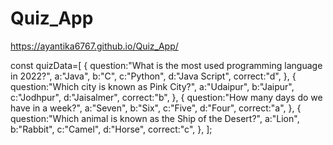 # Quiz_App
https://ayantika6767.github.io/Quiz_App/




const quizData=[
  {
    question:"What is the most used programming language in 2022?",
    a:"Java",
    b:"C",
    c:"Python",
    d:"Java Script",
    correct:"d",
  },
  {
    question:"Which city is known as Pink City?",
    a:"Udaipur",
    b:"Jaipur",
    c:"Jodhpur",
    d:"Jaisalmer",
    correct:"b",
  },
  {
    question:"How many days do we have in a week?",
    a:"Seven",
    b:"Six",
    c:"Five",
    d:"Four",
    correct:"a",
  },
  {
    question:"Which animal is known as the Ship of the Desert?",
    a:"Lion",
    b:"Rabbit",
    c:"Camel",
    d:"Horse",
    correct:"c",
  },
  ];
